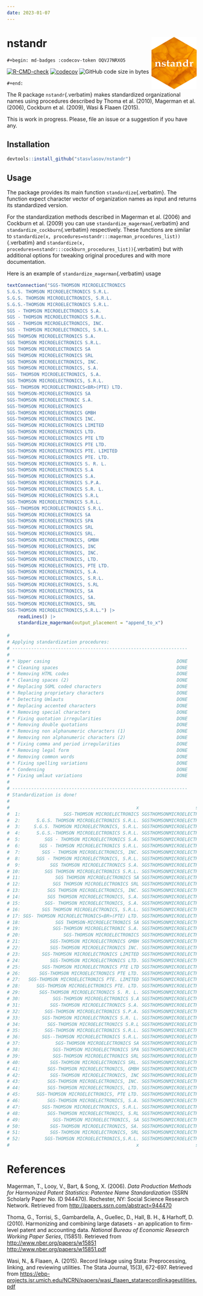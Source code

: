 ```yaml
---
date: 2023-01-07
---
```


# nstandr <img src="img/logo.png" align="right" alt="" width="120"/>

```{=org}
#+begin: md-badges :codecov-token OQVJ7NRXO5
```
[![R-CMD-check](https://github.com/stasvlasov/nstandr/workflows/R-CMD-check/badge.svg)](https://github.com/stasvlasov/nstandr/actions)
[![codecov](https://codecov.io/gh/stasvlasov/nstandr/branch/master/graph/badge.svg?token=OQVJ7NRXO5)](https://codecov.io/gh/stasvlasov/nstandr)
![GitHub code size in bytes](https://img.shields.io/github/languages/code-size/stasvlasov/nstandr)

```{=org}
#+end:
```
The R package `nstandr`{.verbatim} makes standardized organizational
names using procedures described by Thoma et al. (2010), Magerman et al.
(2006), Cockburn et al. (2009), Wasi & Flaaen (2015).

This is work in progress. Please, file an issue or a suggestion if you
have any.

## Installation

``` {.r org-language="R"}
devtools::install_github("stasvlasov/nstandr")
```

## Usage

The package provides its main function `standardize`{.verbatim}. The
function expect character vector of organization names as input and
returns its standardized version.

For the standardization methods described in Magerman et al. (2006) and
Cockburn et al. (2009) you can use `standardize_magerman`{.verbatim} and
`standardize_cockburn`{.verbatim} respectively. These functions are
similar to
`standardize(x, procedures=nstandr:::magerman_procedures_list))`{.verbatim}
and
`standardize(x, procedures=nstandr:::cockburn_procedures_list))`{.verbatim}
but with additional options for tweaking original procedures and with
more documentation.

Here is an example of `standardize_magerman`{.verbatim} usage

``` {.r org-language="R"}
textConnection("SGS-THOMSON MICROELECTRONICS
S.G.S. THOMSON MICROELECTRONICS S.R.L.
S.G.S. THOMSON MICROELECTRONICS, S.R.L.
S.G.S.-THOMSON MICROELECTRONICS S.R.L.
SGS - THOMSON MICROELECTRONICS S.A.
SGS - THOMSON MICROELECTRONICS S.R.L.
SGS - THOMSON MICROELECTRONICS, INC.
SGS - THOMSON MICROELECTRONICS, S.R.L.
SGS THOMSON MICROELECTRONICS S.A.
SGS THOMSON MICROELECTRONICS S.R.L.
SGS THOMSON MICROELECTRONICS SA
SGS THOMSON MICROELECTRONICS SRL
SGS THOMSON MICROELECTRONICS, INC.
SGS THOMSON MICROELECTRONICS, S.A.
SGS- THOMSON MICROELECTRONICS, S.A.
SGS THOMSON MICROELECTRONICS, S.R.L.
SGS- THOMSON MICROELECTRONICS<BR>(PTE) LTD.
SGS THOMSON-MICROELECTRONICS SA
SGS-THOMSON MICROELECTRONIC S.A.
SGS-THOMSON MICROELECTRONICS
SGS-THOMSON MICROELECTRONICS GMBH
SGS-THOMSON MICROELECTRONICS INC.
SGS-THOMSON MICROELECTRONICS LIMITED
SGS-THOMSON MICROELECTRONICS LTD.
SGS-THOMSON MICROELECTRONICS PTE LTD
SGS-THOMSON MICROELECTRONICS PTE LTD.
SGS-THOMSON MICROELECTRONICS PTE. LIMITED
SGS-THOMSON MICROELECTRONICS PTE. LTD.
SGS-THOMSON MICROELECTRONICS S. R. L.
SGS-THOMSON MICROELECTRONICS S.A
SGS-THOMSON MICROELECTRONICS S.A.
SGS-THOMSON MICROELECTRONICS S.P.A.
SGS-THOMSON MICROELECTRONICS S.R. L.
SGS-THOMSON MICROELECTRONICS S.R.L
SGS-THOMSON MICROELECTRONICS S.R.L.
SGS--THOMSON MICROELECTRONICS S.R.L.
SGS-THOMSON MICROELECTRONICS SA
SGS-THOMSON MICROELECTRONICS SPA
SGS-THOMSON MICROELECTRONICS SRL
SGS-THOMSON MICROELECTRONICS SRL.
SGS-THOMSON MICROELECTRONICS, GMBH
SGS-THOMSON MICROELECTRONICS, INC
SGS-THOMSON MICROELECTRONICS, INC.
SGS-THOMSON MICROELECTRONICS, LTD.
SGS-THOMSON MICROELECTRONICS, PTE LTD.
SGS-THOMSON MICROELECTRONICS, S.A.
SGS-THOMSON MICROELECTRONICS, S.R.L.
SGS-THOMSON MICROELECTRONICS, S.RL
SGS-THOMSON MICROELECTRONICS, SA
SGS-THOMSON MICROELECTRONICS, SA.
SGS-THOMSON MICROELECTRONICS, SRL
SGS-THOMSON MICROELECTRONICS,S.R.L.") |>
    readLines() |>
    standardize_magerman(output_placement = "append_to_x")

# 
# Applying standardization procedures:
# -----------------------------------------------------------------
# 
# * Upper casing                                               DONE
# * Cleaning spaces                                            DONE
# * Removing HTML codes                                        DONE
# * Cleaning spaces (2)                                        DONE
# * Replacing SGML coded characters                            DONE
# * Replacing proprietary characters                           DONE
# * Detecting Umlauts                                          DONE
# * Replacing accented characters                              DONE
# * Removing special characters                                DONE
# * Fixing quotation irregularities                            DONE
# * Removing double quotations                                 DONE
# * Removing non alphanumeric characters (1)                   DONE
# * Removing non alphanumeric characters (2)                   DONE
# * Fixing comma and period irregularities                     DONE
# * Removing legal form                                        DONE
# * Removing common words                                      DONE
# * Fixing spelling variations                                 DONE
# * Condensing                                                 DONE
# * Fixing umlaut variations                                   DONE
# 
# -----------------------------------------------------------------
# Standardization is done!
# 
#                                               x                     std_x
#  1:                SGS-THOMSON MICROELECTRONICS SGSTHOMSONMICROELECTRONIC
#  2:      S.G.S. THOMSON MICROELECTRONICS S.R.L. SGSTHOMSONMICROELECTRONIC
#  3:     S.G.S. THOMSON MICROELECTRONICS, S.R.L. SGSTHOMSONMICROELECTRONIC
#  4:      S.G.S.-THOMSON MICROELECTRONICS S.R.L. SGSTHOMSONMICROELECTRONIC
#  5:         SGS - THOMSON MICROELECTRONICS S.A. SGSTHOMSONMICROELECTRONIC
#  6:       SGS - THOMSON MICROELECTRONICS S.R.L. SGSTHOMSONMICROELECTRONIC
#  7:        SGS - THOMSON MICROELECTRONICS, INC. SGSTHOMSONMICROELECTRONIC
#  8:      SGS - THOMSON MICROELECTRONICS, S.R.L. SGSTHOMSONMICROELECTRONIC
#  9:           SGS THOMSON MICROELECTRONICS S.A. SGSTHOMSONMICROELECTRONIC
# 10:         SGS THOMSON MICROELECTRONICS S.R.L. SGSTHOMSONMICROELECTRONIC
# 11:             SGS THOMSON MICROELECTRONICS SA SGSTHOMSONMICROELECTRONIC
# 12:            SGS THOMSON MICROELECTRONICS SRL SGSTHOMSONMICROELECTRONIC
# 13:          SGS THOMSON MICROELECTRONICS, INC. SGSTHOMSONMICROELECTRONIC
# 14:          SGS THOMSON MICROELECTRONICS, S.A. SGSTHOMSONMICROELECTRONIC
# 15:         SGS- THOMSON MICROELECTRONICS, S.A. SGSTHOMSONMICROELECTRONIC
# 16:        SGS THOMSON MICROELECTRONICS, S.R.L. SGSTHOMSONMICROELECTRONIC
# 17: SGS- THOMSON MICROELECTRONICS<BR>(PTE) LTD. SGSTHOMSONMICROELECTRONIC
# 18:             SGS THOMSON-MICROELECTRONICS SA SGSTHOMSONMICROELECTRONIC
# 19:            SGS-THOMSON MICROELECTRONIC S.A. SGSTHOMSONMICROELECTRONIC
# 20:                SGS-THOMSON MICROELECTRONICS SGSTHOMSONMICROELECTRONIC
# 21:           SGS-THOMSON MICROELECTRONICS GMBH SGSTHOMSONMICROELECTRONIC
# 22:           SGS-THOMSON MICROELECTRONICS INC. SGSTHOMSONMICROELECTRONIC
# 23:        SGS-THOMSON MICROELECTRONICS LIMITED SGSTHOMSONMICROELECTRONIC
# 24:           SGS-THOMSON MICROELECTRONICS LTD. SGSTHOMSONMICROELECTRONIC
# 25:        SGS-THOMSON MICROELECTRONICS PTE LTD SGSTHOMSONMICROELECTRONIC
# 26:       SGS-THOMSON MICROELECTRONICS PTE LTD. SGSTHOMSONMICROELECTRONIC
# 27:   SGS-THOMSON MICROELECTRONICS PTE. LIMITED SGSTHOMSONMICROELECTRONIC
# 28:      SGS-THOMSON MICROELECTRONICS PTE. LTD. SGSTHOMSONMICROELECTRONIC
# 29:       SGS-THOMSON MICROELECTRONICS S. R. L. SGSTHOMSONMICROELECTRONIC
# 30:            SGS-THOMSON MICROELECTRONICS S.A SGSTHOMSONMICROELECTRONIC
# 31:           SGS-THOMSON MICROELECTRONICS S.A. SGSTHOMSONMICROELECTRONIC
# 32:         SGS-THOMSON MICROELECTRONICS S.P.A. SGSTHOMSONMICROELECTRONIC
# 33:        SGS-THOMSON MICROELECTRONICS S.R. L. SGSTHOMSONMICROELECTRONIC
# 34:          SGS-THOMSON MICROELECTRONICS S.R.L SGSTHOMSONMICROELECTRONIC
# 35:         SGS-THOMSON MICROELECTRONICS S.R.L. SGSTHOMSONMICROELECTRONIC
# 36:        SGS--THOMSON MICROELECTRONICS S.R.L. SGSTHOMSONMICROELECTRONIC
# 37:             SGS-THOMSON MICROELECTRONICS SA SGSTHOMSONMICROELECTRONIC
# 38:            SGS-THOMSON MICROELECTRONICS SPA SGSTHOMSONMICROELECTRONIC
# 39:            SGS-THOMSON MICROELECTRONICS SRL SGSTHOMSONMICROELECTRONIC
# 40:           SGS-THOMSON MICROELECTRONICS SRL. SGSTHOMSONMICROELECTRONIC
# 41:          SGS-THOMSON MICROELECTRONICS, GMBH SGSTHOMSONMICROELECTRONIC
# 42:           SGS-THOMSON MICROELECTRONICS, INC SGSTHOMSONMICROELECTRONIC
# 43:          SGS-THOMSON MICROELECTRONICS, INC. SGSTHOMSONMICROELECTRONIC
# 44:          SGS-THOMSON MICROELECTRONICS, LTD. SGSTHOMSONMICROELECTRONIC
# 45:      SGS-THOMSON MICROELECTRONICS, PTE LTD. SGSTHOMSONMICROELECTRONIC
# 46:          SGS-THOMSON MICROELECTRONICS, S.A. SGSTHOMSONMICROELECTRONIC
# 47:        SGS-THOMSON MICROELECTRONICS, S.R.L. SGSTHOMSONMICROELECTRONIC
# 48:          SGS-THOMSON MICROELECTRONICS, S.RL SGSTHOMSONMICROELECTRONIC
# 49:            SGS-THOMSON MICROELECTRONICS, SA SGSTHOMSONMICROELECTRONIC
# 50:           SGS-THOMSON MICROELECTRONICS, SA. SGSTHOMSONMICROELECTRONIC
# 51:           SGS-THOMSON MICROELECTRONICS, SRL SGSTHOMSONMICROELECTRONIC
# 52:         SGS-THOMSON MICROELECTRONICS,S.R.L. SGSTHOMSONMICROELECTRONIC
#                                               x                     std_x
```

# References

Magerman, T., Looy, V., Bart, & Song, X. (2006). *Data Production
Methods for Harmonized Patent Statistics: Patentee Name Standardization*
(SSRN Scholarly Paper No. ID 944470). Rochester, NY: Social Science
Research Network. Retrieved from
<http://papers.ssrn.com/abstract=944470>

Thoma, G., Torrisi, S., Gambardella, A., Guellec, D., Hall, B. H., &
Harhoff, D. (2010). Harmonizing and combining large datasets - an
application to firm-level patent and accounting data. *National Bureau
of Economic Research Working Paper Series*, (15851). Retrieved from
<http://www.nber.org/papers/w15851>
<http://www.nber.org/papers/w15851.pdf>

Wasi, N., & Flaaen, A. (2015). Record linkage using Stata:
Preprocessing, linking, and reviewing utilities. The Stata Journal,
15(3), 672-697. Retrieved from
<https://ebp-projects.isr.umich.edu/NCRN/papers/wasi_flaaen_statarecordlinkageutilities.pdf>
